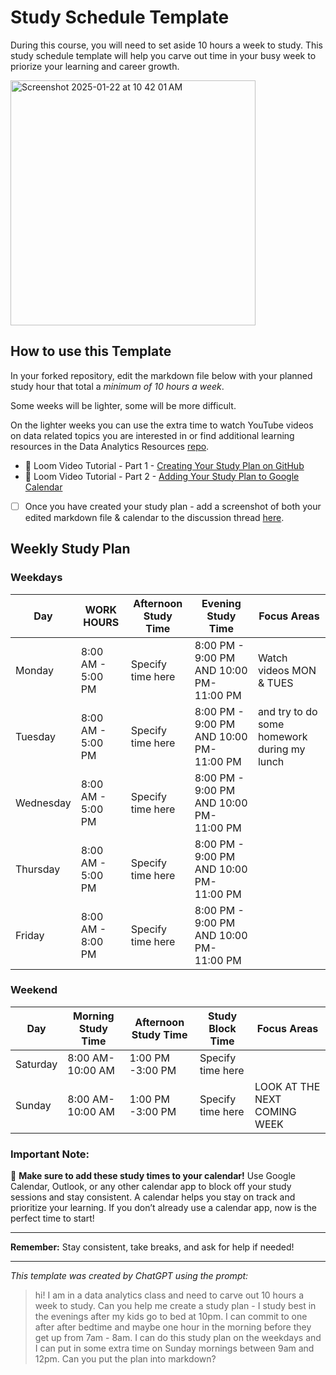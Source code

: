 # Study Schedule Template

During this course, you will need to set aside 10 hours a week to study. This study schedule template will help you carve out time in your busy week to priorize your learning and career growth. 

 <img width="392" alt="Screenshot 2025-01-22 at 10 42 01 AM" src="https://github.com/user-attachments/assets/685d09f5-6b36-49c0-8efb-362868bd9e8c" />

## How to use this Template 

In your forked repository, edit the markdown file below with your planned study hour that total a _minimum of 10 hours a week_. 

Some weeks will be lighter, some will be more difficult. 

On the lighter weeks you can use the extra time to watch YouTube videos on data related topics you are interested in or find additional learning resources in the Data Analytics Resources [repo](https://github.com/Tech-Moms/data-analytics-course). 

- 🎥 Loom Video Tutorial - Part 1 - [Creating Your Study Plan on GitHub](https://www.loom.com/share/ec7e9100a2e54b4d87c549a4f9b3349f?sid=9b172357-3c3e-453d-aedb-15b2b6949592)
- 📆 Loom Video Tutorial - Part 2 - [Adding Your Study Plan to Google Calendar ](https://www.loom.com/share/bc837e544ad94b7dbd96b3543e5bf68b?sid=39090e44-278b-45d9-9ed9-1420f4686654)

- [ ] Once you have created your study plan - add a screenshot of both your edited markdown file & calendar to the discussion thread [here](https://github.com/Tech-Moms/data-analytics-winter-2025/discussions/22). 

## Weekly Study Plan

### Weekdays
| Day       |    WORK HOURS      | Afternoon Study Time | Evening Study Time                       | Focus Areas                           |
|-----------|--------------------|----------------------|------------------------------------------|---------------------------------------|
| Monday    | 8:00 AM - 5:00 PM  | Specify time here    | 8:00 PM - 9:00 PM AND 10:00 PM- 11:00 PM | Watch videos MON & TUES 
| Tuesday   | 8:00 AM - 5:00 PM  | Specify time here    | 8:00 PM - 9:00 PM AND 10:00 PM- 11:00 PM | and try to do some homework during my lunch                                       |
| Wednesday | 8:00 AM - 5:00 PM  | Specify time here    | 8:00 PM - 9:00 PM AND 10:00 PM- 11:00 PM |                                       |
| Thursday  | 8:00 AM - 5:00 PM  | Specify time here    | 8:00 PM - 9:00 PM AND 10:00 PM- 11:00 PM |                                       |
| Friday    | 8:00 AM - 8:00 PM  | Specify time here    | 8:00 PM - 9:00 PM AND 10:00 PM- 11:00 PM |                                       |

### Weekend
| Day       | Morning Study Time  | Afternoon Study Time | Study Block Time         | Focus Areas                           |
|-----------|---------------------|----------------------|--------------------------|---------------------------------------|
| Saturday  | 8:00 AM- 10:00 AM   | 1:00 PM -3:00 PM     | Specify time here      | | WATCH VIDEOS AND WORK ON ASSIGMENTS
| Sunday    | 8:00 AM- 10:00 AM   |  1:00 PM -3:00 PM    | Specify time here        | LOOK AT THE NEXT COMING WEEK |

### Important Note:
📅 **Make sure to add these study times to your calendar!** Use Google Calendar, Outlook, or any other calendar app to block off your study sessions and stay consistent. A calendar helps you stay on track and prioritize your learning. If you don’t already use a calendar app, now is the perfect time to start!

------

**Remember:** Stay consistent, take breaks, and ask for help if needed!

___

_This template was created by ChatGPT using the prompt:_

  > hi! I am in a data analytics class and need to carve out 10 hours a week to study. Can you help me create a study plan - I study best in the evenings after my kids go to bed at 10pm. I can commit to one after after bedtime and maybe one hour in the morning before they get up from 7am - 8am. I can do this study plan on the weekdays and I can put in some extra time on Sunday mornings between 9am and 12pm. Can you put the plan into markdown? 
